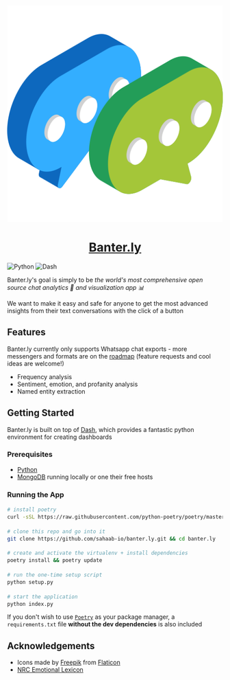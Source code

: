 <div align="center">
  <img alt="Banter.ly Logo" src="assets/logo.png" width="800px">
  <h1><a href="">Banter.ly</a></h1>
</div>

![Python](https://img.shields.io/badge/Python-^3.8-yellow.svg?logo=python&longCache=true&logoColor=white&colorB=3774ac&style=flat-square&colorA=4c566a)
![Dash](https://img.shields.io/badge/Dash-v1.12.0-blue.svg?longCache=true&logo=python&longCache=true&style=flat-square&logoColor=white&colorB=3774ac&colorA=4c566a)

Banter.ly's goal is simply to be _the world's most comprehensive open source chat analytics 🔎 and visualization app 📊_

We want to make it easy and safe for anyone to get the most advanced insights from their text conversations with the click of a button

## Features
Banter.ly currently only supports Whatsapp chat exports - more messengers and formats are on the [roadmap](https://github.com/sahaab-io/banter.ly/projects/2) (feature requests and cool ideas are welcome!)

- Frequency analysis
- Sentiment, emotion, and profanity analysis
- Named entity extraction

## Getting Started

Banter.ly is built on top of [Dash](https://plotly.com/dash/), which provides a fantastic python environment for creating dashboards

### Prerequisites

- [Python](https://www.python.org/downloads/)
- [MongoDB](https://mongodb.com) running locally or one their free hosts

### Running the App

``` bash
# install poetry
curl -sSL https://raw.githubusercontent.com/python-poetry/poetry/master/get-poetry.py | python

# clone this repo and go into it
git clone https://github.com/sahaab-io/banter.ly.git && cd banter.ly

# create and activate the virtualenv + install dependencies
poetry install && poetry update

# run the one-time setup script
python setup.py

# start the application
python index.py
```

If you don't wish to use [`Poetry`](https://python-poetry.org/) as your package manager, a `requirements.txt` file **without the dev dependencies** is also included

## Acknowledgements

* Icons made by [Freepik](https://www.flaticon.com/authors/freepik) from [Flaticon](www.flaticon.com) 
* [NRC Emotional Lexicon](https://saifmohammad.com/WebPages/NRC-Emotion-Lexicon.htm)
